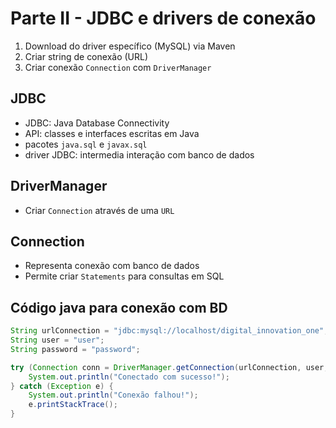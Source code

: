# Parte II - JDBC e drivers de conexão

1. Download do driver específico (MySQL) via Maven
2. Criar string de conexão (URL)
3. Criar conexão `Connection` com `DriverManager`

## JDBC
* JDBC: Java Database Connectivity
* API: classes e interfaces escritas em Java
* pacotes `java.sql` e `javax.sql`
* driver JDBC: intermedia interação com banco de dados

## DriverManager
* Criar `Connection` através de uma `URL`

## Connection
* Representa conexão com banco de dados
* Permite criar `Statements` para consultas em SQL

## Código java para conexão com BD
```java
String urlConnection = "jdbc:mysql://localhost/digital_innovation_one";
String user = "user";
String password = "password";

try (Connection conn = DriverManager.getConnection(urlConnection, user, password)){            
    System.out.println("Conectado com sucesso!");
} catch (Exception e) {
    System.out.println("Conexão falhou!");
    e.printStackTrace();
}
```
